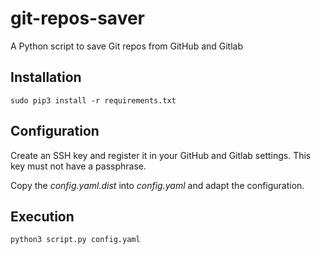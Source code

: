 # git-repos-saver
A Python script to save Git repos from GitHub and Gitlab


## Installation

```
sudo pip3 install -r requirements.txt
```


## Configuration

Create an SSH key and register it in your GitHub and Gitlab settings. This key must not have a passphrase.

Copy the *config.yaml.dist* into *config.yaml* and adapt the configuration.




## Execution

```
python3 script.py config.yaml
```

